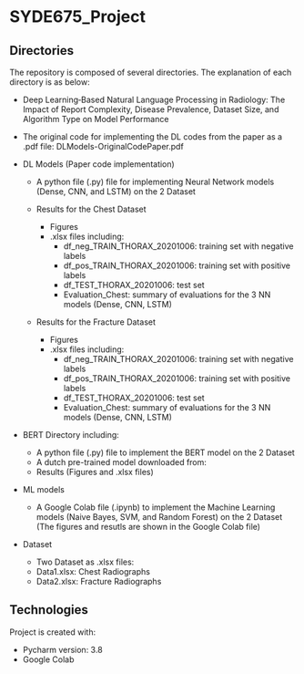# SYDE675_Project
## Directories
The repository is composed of several directories. The explanation of each directory is as below:
* Deep Learning‑Based Natural Language Processing in Radiology: The Impact of Report Complexity, Disease Prevalence, Dataset Size, and Algorithm Type on Model Performance
* The original code for implementing the DL codes from the paper as a .pdf file: DLModels-OriginalCodePaper.pdf
* DL Models (Paper code implementation)
  * A python file (.py) file for implementing Neural Network models (Dense, CNN, and LSTM) on the 2 Dataset
  * Results for the Chest Dataset
    * Figures
    * .xlsx files including:
      *  df_neg_TRAIN_THORAX_20201006: training set with negative labels  
      *  df_pos_TRAIN_THORAX_20201006: training set with positive labels
      *  df_TEST_THORAX_20201006: test set
      *  Evaluation_Chest: summary of evaluations for the 3 NN models (Dense, CNN, LSTM)
   
  * Results for the Fracture Dataset
    * Figures
    * .xlsx files including:
      *  df_neg_TRAIN_THORAX_20201006: training set with negative labels  
      *  df_pos_TRAIN_THORAX_20201006: training set with positive labels
      *  df_TEST_THORAX_20201006: test set
      *  Evaluation_Chest: summary of evaluations for the 3 NN models (Dense, CNN, LSTM)
       

  
* BERT Directory including:
  * A python file (.py) file to implement the BERT model on the 2 Dataset
  * A dutch pre-trained model downloaded from:
  * Results (Figures and .xlsx files)  
    
* ML models
  * A Google Colab file (.ipynb) to implement the Machine Learning models (Naive Bayes, SVM, and Random Forest) on the 2 Dataset
  (The figures and resutls are shown in the Google Colab file)
  
* Dataset
  * Two Dataset as .xlsx files:
   * Data1.xlsx: Chest Radiographs
   * Data2.xlsx: Fracture Radiographs


## Technologies
Project is created with:
* Pycharm version: 3.8
* Google Colab
